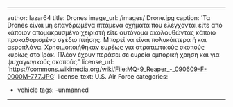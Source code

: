 
---
author: lazar64
title: Drones
image_url: /images/ Drone.jpg
caption: 'Τα Drones είναι μη επανδρωμένα ιπτάμενα οχήματα που ελέγχονται είτε από κάποιον απομακρυσμένο χειριστή είτε αυτόνομα ακολουθώντας κάποιο προκαθορισμένο σχέδιο πτήσης. Μπορεί να είναι πολυκόπτερα  ή και αεροπλάνα. Χρησιμοποιήθηκαν ευρέως για στρατιωτικούς σκοπούς κυρίως στο Ιράκ. Πλέον έχουν περάσει   σε ευρεία εμπορική χρήση και  για ψυχαγωγικούς σκοπούς.'
license_url: 'https://commons.wikimedia.org/wiki/File:MQ-9_Reaper_-_090609-F-0000M-777.JPG'
license_text: U.S. Air Force
categories:
  - vehicle
tags:
  -unmanned
  ---
